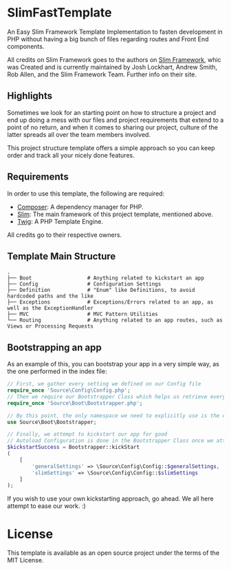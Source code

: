 # SlimFastTemplate
An Easy Slim Framework Template Implementation to fasten development in PHP without having a big bunch of files regarding routes and Front End components.


All credits on Slim Framework goes to the authors on [Slim Framework](https://www.slimframework.com/), whic was Created and is currently maintained by Josh Lockhart, Andrew Smith, Rob Allen, and the Slim Framework Team. Further info on their site.


## Highlights

Sometimes we look for an starting point on how to structure a project and end up doing a mess with our files and project
requirements that extend to a point of no return, and when it comes to sharing our project, culture of the latter 
spreads all over the team members involved.

This project structure template offers a simple approach so you can keep order and track all your nicely done features.

## Requirements
In order to use this template, the following are required:

* [Composer](https://getcomposer.org/): A dependency manager for PHP. 
* [Slim](https://www.slimframework.com/): The main framework of this project template, mentioned above.
* [Twig](https://twig.symfony.com/): A PHP Template Engine.

All credits go to their respective owners.

## Template Main Structure
    .
    ├── Boot                  # Anything related to kickstart an app
    ├── Config                # Configuration Settings
    ├── Definition            # "Enum" like Definitions, to avoid hardcoded paths and the like
    ├── Exceptions            # Exceptions/Errors related to an app, as well as the ExceptionHandler 
    ├── MVC                   # MVC Pattern Utilities
    └── Routing               # Anything related to an app routes, such as Views or Processing Requests


## Bootstrapping an app
As an example of this, you can bootstrap your app in a very simple way, as the one performed in the index file:

```php
// First, we gather every setting we defined on our Config file
require_once 'Source\Config\Config.php';  
// Then we require our Bootstrapper Class which helps us retrieve everything we need according to our app  
require_once 'Source\Boot\Bootstrapper.php';

// By this point, the only namespace we need to explicitly use is the one that our Bootstrapper Class is in.
use Source\Boot\Bootstrapper;

// Finally, we attempt to kickstart our app for good
// Autoload Configuration is done in the Bootstrapper Class once we attempt to kickstart.
$kickstartSuccess = Bootstrapper::kickStart  
(  
    [  
        'generalSettings' => \Source\Config\Config::$generalSettings,  
        'slimSettings' => \Source\Config\Config::$slimSettings  
    ]
);
```

If you wish to use your own kickstarting approach, go ahead. We all here attempt to ease our work. :)
# License

This template is available as an open source project under the terms of the MIT License.
